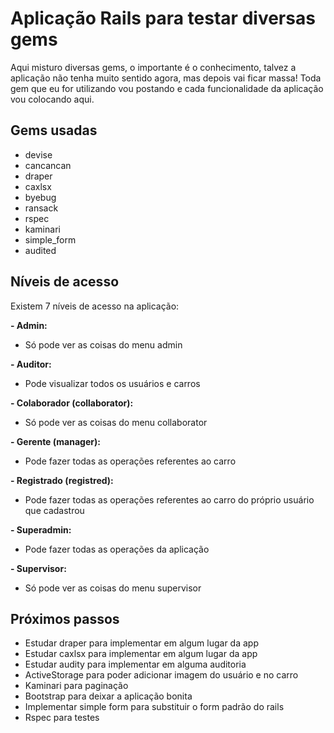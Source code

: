 # Aplicação Rails para testar diversas gems

Aqui misturo diversas gems, o importante é o conhecimento, talvez a aplicação não tenha muito sentido agora, mas depois vai ficar massa! Toda gem que eu for utilizando vou postando e cada funcionalidade da aplicação vou colocando aqui.
## Gems usadas
- devise
- cancancan
- draper
- caxlsx
- byebug
- ransack
- rspec
- kaminari
- simple_form
- audited

## Níveis de acesso
Existem 7 níveis de acesso na aplicação:

**- Admin:**
  - Só pode ver as coisas do menu admin

**- Auditor:**
  - Pode visualizar todos os usuários e carros

**- Colaborador (collaborator):**
  - Só pode ver as coisas do menu collaborator

**- Gerente (manager):**
  - Pode fazer todas as operações referentes ao carro

**- Registrado (registred):**
  - Pode fazer todas as operações referentes ao carro do próprio usuário que cadastrou

**- Superadmin:**
  - Pode fazer todas as operações da aplicação

**- Supervisor:**
  - Só pode ver as coisas do menu supervisor

## Próximos passos
- Estudar draper para implementar em algum lugar da app
- Estudar caxlsx para implementar em algum lugar da app 
- Estudar audity para implementar em alguma auditoria
- ActiveStorage para poder adicionar imagem do usuário e no carro
- Kaminari para paginação
- Bootstrap para deixar a aplicação bonita
- Implementar simple form para substituir o form padrão do rails
- Rspec para testes